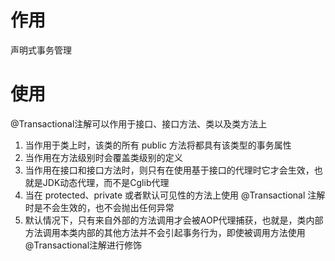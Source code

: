 # 作用
声明式事务管理

# 使用
@Transactional注解可以作用于接口、接口方法、类以及类方法上
1. 当作用于类上时，该类的所有 public 方法将都具有该类型的事务属性
2. 当作用在方法级别时会覆盖类级别的定义
3.  当作用在接口和接口方法时，则只有在使用基于接口的代理时它才会生效，也就是JDK动态代理，而不是Cglib代理 
4.  当在 protected、private 或者默认可见性的方法上使用 @Transactional 注解时是不会生效的，也不会抛出任何异常 
5.  默认情况下，只有来自外部的方法调用才会被AOP代理捕获，也就是，类内部方法调用本类内部的其他方法并不会引起事务行为，即使被调用方法使用@Transactional注解进行修饰
